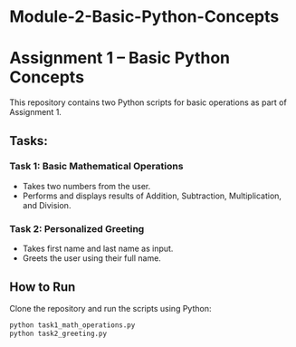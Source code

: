 # Module-2-Basic-Python-Concepts

# Assignment 1 – Basic Python Concepts

This repository contains two Python scripts for basic operations as part of Assignment 1.

## Tasks:

### Task 1: Basic Mathematical Operations
- Takes two numbers from the user.
- Performs and displays results of Addition, Subtraction, Multiplication, and Division.

### Task 2: Personalized Greeting
- Takes first name and last name as input.
- Greets the user using their full name.

## How to Run

Clone the repository and run the scripts using Python:

```bash
python task1_math_operations.py
python task2_greeting.py
